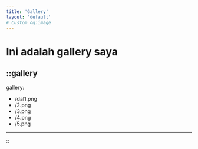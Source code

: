 ```yaml
---
title: 'Gallery'
layout: 'default'
# Custom og:image
---
```


# Ini adalah gallery saya

::gallery
---
gallery:
  - /dal1.png
  - /2.png
  - /3.png
  - /4.png
  - /5.png
---
::